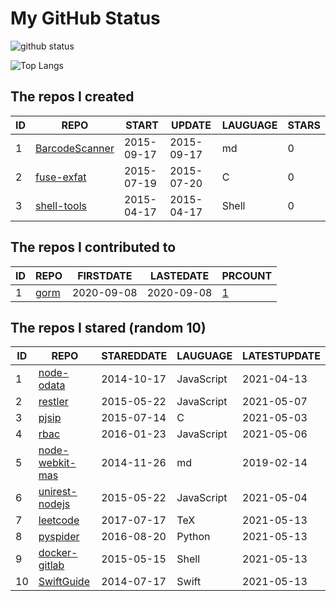 # My GitHub Status

<img src="https://github-readme-stats-1.yihong0618.vercel.app/api?username=egenchen&show_icons=true&&&hide_title=true&count_private=true" alt="github status" />

![Top Langs](https://github-readme-stats-1.yihong0618.vercel.app/api/top-langs/?username=egenchen&layout=compact)

<!--START_SECTION:my_github-->
## The repos I created
| ID |                             REPO                             |   START    |   UPDATE   | LAUGUAGE | STARS |
|----|--------------------------------------------------------------|------------|------------|----------|-------|
|  1 | [BarcodeScanner](https://github.com/egenchen/BarcodeScanner) | 2015-09-17 | 2015-09-17 | md       |     0 |
|  2 | [fuse-exfat](https://github.com/egenchen/fuse-exfat)         | 2015-07-19 | 2015-07-20 | C        |     0 |
|  3 | [shell-tools](https://github.com/egenchen/shell-tools)       | 2015-04-17 | 2015-04-17 | Shell    |     0 |

## The repos I contributed to
| ID |                  REPO                   | FIRSTDATE  | LASTEDATE  |                                PRCOUNT                                 |
|----|-----------------------------------------|------------|------------|------------------------------------------------------------------------|
|  1 | [gorm](https://github.com/go-gorm/gorm) | 2020-09-08 | 2020-09-08 | [1](https://github.com/go-gorm/gorm/pulls?q=is%3Apr+author%3Aegenchen) |

## The repos I stared (random 10)
| ID |                              REPO                              | STAREDDATE |  LAUGUAGE  | LATESTUPDATE |
|----|----------------------------------------------------------------|------------|------------|--------------|
|  1 | [node-odata](https://github.com/TossShinHwa/node-odata)        | 2014-10-17 | JavaScript | 2021-04-13   |
|  2 | [restler](https://github.com/danwrong/restler)                 | 2015-05-22 | JavaScript | 2021-05-07   |
|  3 | [pjsip](https://github.com/chebur/pjsip)                       | 2015-07-14 | C          | 2021-05-03   |
|  4 | [rbac](https://github.com/seeden/rbac)                         | 2016-01-23 | JavaScript | 2021-05-06   |
|  5 | [node-webkit-mas](https://github.com/patr0nus/node-webkit-mas) | 2014-11-26 | md         | 2019-02-14   |
|  6 | [unirest-nodejs](https://github.com/Kong/unirest-nodejs)       | 2015-05-22 | JavaScript | 2021-05-04   |
|  7 | [leetcode](https://github.com/soulmachine/leetcode)            | 2017-07-17 | TeX        | 2021-05-13   |
|  8 | [pyspider](https://github.com/binux/pyspider)                  | 2016-08-20 | Python     | 2021-05-13   |
|  9 | [docker-gitlab](https://github.com/sameersbn/docker-gitlab)    | 2015-05-15 | Shell      | 2021-05-13   |
| 10 | [SwiftGuide](https://github.com/ipader/SwiftGuide)             | 2014-07-17 | Swift      | 2021-05-13   |

<!--END_SECTION:my_github-->
